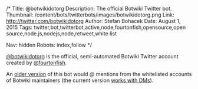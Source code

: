 /*
Title: @botwikidotorg
Description: The official Botwiki Twitter bot.
Thumbnail: /content/bots/twitterbots/images/botwikidotorg.png
Link: http://twitter.com/botwikidotorg
Author: Stefan Bohacek
Date: August 1, 2015
Tags: twitter,bot,twitterbot,active,node,fourtonfish,opensource,open source,node.js,nodejs,node,retweet,white list

Nav: hidden
Robots: index,follow
*/

[@botwikidotorg](https://twitter.com/botwikidotorg) is the official, semi-automated Botwiki Twitter account created by [@fourtonfish](https://twitter.com/fourtonfish).


An [older version](https://github.com/botwiki/community-retweet-bot) of this bot would @ mentions from the whitelisted accounts of Botwiki maintainers (the current version [works with DMs](https://botwiki.org/tutorials/how-to-make-a-twitter-bot-dm-retweet-glitch/)).
